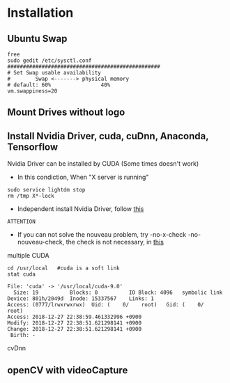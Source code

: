 # Installation

## Ubuntu Swap
```
free
sudo gedit /etc/sysctl.conf
#################################################
# Set Swap usable availability
#        Swap <-------> physical memory
# default: 60%                40%
vm.swappiness=20
```
## Mount Drives without logo

## Install Nvidia Driver, cuda, cuDnn, Anaconda, Tensorflow  
Nvidia Driver can be installed by CUDA (Some times doesn't work)  
* In this condiction, When "X server is running"  
```
sudo service lightdm stop
rm /tmp X*-lock
```
* Independent install Nvidia Driver, follow [this](https://gist.github.com/wangruohui/df039f0dc434d6486f5d4d098aa52d07)  

`ATTENTION`      
* If you can not solve the nouveau problem, try -no-x-check -no-nouveau-check, the check is not necessary, in [this](https://blog.csdn.net/wangsidadehao/article/details/70255754)  

multiple CUDA    
```
cd /usr/local   #cuda is a soft link
stat cuda

File: 'cuda' -> '/usr/local/cuda-9.0'
  Size: 19        	Blocks: 0          IO Block: 4096   symbolic link
Device: 801h/2049d	Inode: 15337567    Links: 1
Access: (0777/lrwxrwxrwx)  Uid: (    0/    root)   Gid: (    0/    root)
Access: 2018-12-27 22:38:59.461332996 +0900
Modify: 2018-12-27 22:38:51.621298141 +0900
Change: 2018-12-27 22:38:51.621298141 +0900
 Birth: -
```  
cvDnn  


## openCV with videoCapture


